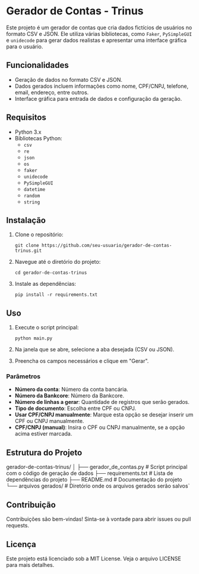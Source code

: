 # Gerador de Contas - Trinus

Este projeto é um gerador de contas que cria dados fictícios de usuários no formato CSV e JSON. Ele utiliza várias bibliotecas, como `Faker`, `PySimpleGUI` e `unidecode` para gerar dados realistas e apresentar uma interface gráfica para o usuário.

## Funcionalidades

-   Geração de dados no formato CSV e JSON.
-   Dados gerados incluem informações como nome, CPF/CNPJ, telefone, email, endereço, entre outros.
-   Interface gráfica para entrada de dados e configuração da geração.

## Requisitos

-   Python 3.x
-   Bibliotecas Python:
    -   `csv`
    -   `re`
    -   `json`
    -   `os`
    -   `faker`
    -   `unidecode`
    -   `PySimpleGUI`
    -   `datetime`
    -   `random`
    -   `string`

## Instalação

1.  Clone o repositório:
    
    `git clone https://github.com/seu-usuario/gerador-de-contas-trinus.git` 
    
2.  Navegue até o diretório do projeto:
    
    `cd gerador-de-contas-trinus` 
    
3.  Instale as dependências:
    
    `pip install -r requirements.txt` 
    

## Uso

1.  Execute o script principal:
    
    `python main.py` 
    
2.  Na janela que se abre, selecione a aba desejada (CSV ou JSON).
3.  Preencha os campos necessários e clique em "Gerar".

### Parâmetros

-   **Número da conta**: Número da conta bancária.
-   **Número da Bankcore**: Número da Bankcore.
-   **Número de linhas a gerar**: Quantidade de registros que serão gerados.
-   **Tipo de documento**: Escolha entre CPF ou CNPJ.
-   **Usar CPF/CNPJ manualmente**: Marque esta opção se desejar inserir um CPF ou CNPJ manualmente.
-   **CPF/CNPJ (manual)**: Insira o CPF ou CNPJ manualmente, se a opção acima estiver marcada.

## Estrutura do Projeto

gerador-de-contas-trinus/
│
├── gerador_de_contas.py      # Script principal com o código de geração de dados
├── requirements.txt          # Lista de dependências do projeto
├── README.md                 # Documentação do projeto
└── arquivos gerados/         # Diretório onde os arquivos gerados serão salvos` 
## Contribuição

Contribuições são bem-vindas! Sinta-se à vontade para abrir issues ou pull requests.

## Licença

Este projeto está licenciado sob a MIT License. Veja o arquivo LICENSE para mais detalhes.
